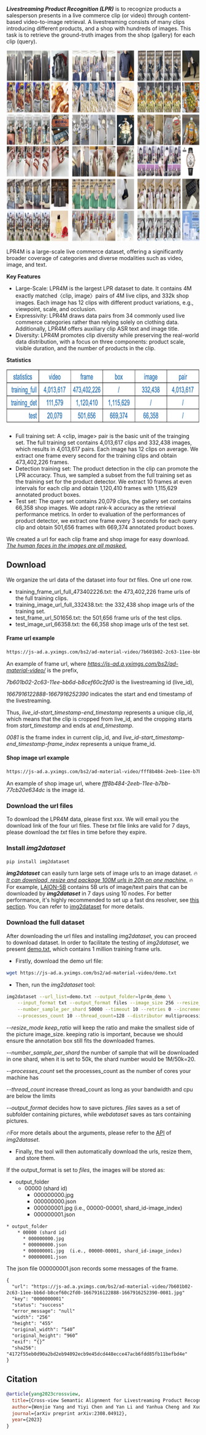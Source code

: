 ___Livestreaming Product Recognition (LPR)___ is to recognize products a salesperson presents in a live commerce clip (or video) through content-based video-to-image retrieval.
A livestreaming consists of many clips introducing different products, and a shop with hundreds of images.
This task is to retrieve the ground-truth images from the shop (gallery) for each clip (query).

<p align="center">
  <img width="800" height="500" src="./_images/lpr4m_example.png">
</p>

LPR4M is a large-scale live commerce dataset, offering a significantly broader coverage of categories and diverse modalities such as video, image, and text. 

__Key Features__
- Large-Scale: LPR4M is the largest LPR dataset to date. It contains 4M exactly matched〈clip, image〉pairs of 4M live clips, and 332k shop images. Each image has 12 clips with different product variations, e.g., viewpoint, scale, and occlusion.
- Expressivity: LPR4M draws data pairs from 34 commonly used live commerce categories rather than relying solely on clothing data. Additionally, LPR4M offers auxiliary clip ASR text and image title.
- Diversity: LPR4M promotes clip diversity while preserving the real-world data distribution, with a focus on three components: product scale, visible duration, and the number of products in the clip.

__Statistics__

<p align="center">
  <img width="740" height="150" src="./_images/statistics.png">
</p>

- Full training set: A <clip, image> pair is the basic unit of the trainging set. 
The full training set contains 4,013,617 clips and 332,438 images, which results in 4,013,617 pairs. Each image has 12 clips on average. We extract one frame every second for the training clips and obtain 473,402,226 frames.
- Detection training set: The product detection in the clip can promote the LPR accuracy. Thus, we sampled a subset from the full training set as the training set for the product detector. We extract 10 frames at even intervals for each clip and obtain 1,120,410 frames with 1,115,629 annotated product boxes.
- Test set: The query set contains 20,079 clips, the gallery set contains 66,358 shop images. We adopt rank-k accuracy as the retrieval performance metrics. In order to evaluation of the performances of product detector, we extract one frame every 3 seconds for each query clip and obtain 501,656 frames with 669,374 annotated product boxes.

We created a url for each clip frame and shop image for easy download. 
<ins>*The human faces in the images are all masked.*</ins>



## Download 
We organize the url data of the dataset into four *txt* files. One url one row.
- training_frame_url_full_473402226.txt: the 473,402,226 frame urls of the full training clips.
- training_image_url_full_332438.txt: the 332,438 shop image urls of the training set.
- test_frame_url_501656.txt: the 501,656 frame urls of the test clips.
- test_image_url_66358.txt: the 66,358 shop image urls of the test set.

#### Frame url example
```bash
https://js-ad.a.yximgs.com/bs2/ad-material-video/7b601b02-2c63-11ee-bb6d-b8cef60c2fd0-1667916122888-1667916252390-0081.jpg
```
An example of frame url, where *https://js-ad.a.yximgs.com/bs2/ad-material-video/* is the prefix, 

*7b601b02-2c63-11ee-bb6d-b8cef60c2fd0* is the livestreaming id (live_id), 

*1667916122888-1667916252390* indicates the start and end timestamp of the livestreaming. 

Thus, *live_id-start_timestamp-end_timestamp* represents a unique clip_id, which means that the clip is cropped from live_id, and the cropping starts from *start_timestamp* and ends at *end_timestamp*.

*0081* is the frame index in current clip_id, and *live_id-start_timestamp-end_timestamp-frame_index* represents a unique frame_id.

#### Shop image url example
```bash
https://js-ad.a.yximgs.com/bs2/ad-material-video/fff8b484-2eeb-11ee-b7bb-77cb20e634dc.jpg
```
An example of shop image url, where *fff8b484-2eeb-11ee-b7bb-77cb20e634dc* is the image id.

### Download the url files
To download the LPR4M data, please first xxx.
We will email you the download link of the four url files. These *txt* file links are valid for 7 days, please download the *txt* files in time before they expire.

### Install *img2dataset*
```bash
pip install img2dataset
```
***img2dataset*** can easily turn large sets of image urls to an image dataset. :fire:<ins>*It can download, resize and package 100M urls in 20h on one machine.*</ins> :fire:For example, [LAION-5B](https://laion.ai/blog/laion-5b/) contains 5B urls of image/text pairs that can be downloaded by ***img2dataset*** in 7 days using 10 nodes. For better performance, it's highly recommended to set up a fast dns resolver, see [this section](https://github.com/rom1504/img2dataset#setting-up-a-high-performance-dns-resolver). You can refer
to [img2dataset](https://github.com/rom1504/img2dataset) for more details.

### Download the full dataset
After downloading the url files and installing *img2dataset*, you can proceed to download dataset. In order to facilitate the testing of *img2dataset*, we present [demo.txt](https://js-ad.a.yximgs.com/bs2/ad-material-video/demo.txt), which contains 1 million training frame urls.
- Firstly, download the demo url file:
```bash
wget https://js-ad.a.yximgs.com/bs2/ad-material-video/demo.txt
```
- Then, run the *img2dataset* tool:

```bash
img2dataset --url_list=demo.txt --output_folder=lpr4m_demo \
    --input_format txt --output_format files --image_size 256 --resize_mode keep_ratio \
    --number_sample_per_shard 50000 --timeout 10 --retries 0 --incremental_mode "incremental" \
    --processes_count 10 --thread_count=128 --distributor multiprocessing \
```
*--resize_mode keep_ratio* will keep the ratio and make the smallest side of the picture image_size. keeping ratio is important, because we should ensure the annotation box still fits the downloaded frames.

*--number_sample_per_shard* the number of sample that will be downloaded in one shard, when it is set to 50k, the shard number would be 1M/50k=20.

*--processes_count* set the processes_count as the number of cores your machine has

*--thread_count* increase thread_count as long as your bandwidth and cpu are below the limits

*--output_format* decides how to save pictures. *files* saves as a set of subfolder containing pictures, while *webdataset* saves as tars containing pictures.

:fire:For more details about the arguments, please refer to the [API](https://github.com/rom1504/img2dataset#api) of *img2dataset*.

- Finally, the tool will then automatically download the urls, resize them, and store them.

If the output_format is set to *files*, the images will be stored as:
  * output_folder
    * 00000 (shard id)
      * 000000000.jpg
      * 000000000.json
      * 000000001.jpg  (i.e., 00000-00001, shard_id-image_index)
      * 000000001.json
```
* output_folder
    * 00000 (shard id)
      * 000000000.jpg
      * 000000000.json
      * 000000001.jpg  (i.e., 00000-00001, shard_id-image_index)
      * 000000001.json
```
The json file 000000001.json records some messages of the frame.
```
{
  "url": "https://js-ad.a.yximgs.com/bs2/ad-material-video/7b601b02-2c63-11ee-bb6d-b8cef60c2fd0-1667916122888-1667916252390-0081.jpg"
  "key": "0000000001"
  "status": "success"
  "error_message": "null"
  "width": "256"
  "height": "455"
  "original_width": “540”
  "original_height": “960”
  "exif": “{}”
  "sha256": "4172f55eb0d90a2bd2eb94092ecb9e45dcd448ecce47acb6fdd85fb11befbd4e"
}
```

## Citation

```bibtex
@article{yang2023crossview,
  title={Cross-view Semantic Alignment for Livestreaming Product Recognition},
  author={Wenjie Yang and Yiyi Chen and Yan Li and Yanhua Cheng and Xudong Liu and Quan Chen and Han Li},
  journal={arXiv preprint arXiv:2308.04912},
  year={2023}
}
```
